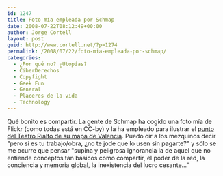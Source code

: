 ```yaml
---
id: 1247
title: Foto mía empleada por Schmap
date: 2008-07-22T08:12:49+00:00
author: Jorge Cortell
layout: post
guid: http://www.cortell.net/?p=1274
permalink: /2008/07/22/foto-mia-empleada-por-schmap/
categories:
  - ¿Por qué no? ¿Utopías?
  - CiberDerechos
  - Copyfight
  - Geek Fun
  - General
  - Placeres de la vida
  - Technology
---
```

Qué bonito es compartir. La gente de Schmap ha cogido una foto mía de Flickr (como todas está en CC-by) y la ha empleado para ilustrar el <a title="Schmap Rialto Valencia" href="http://www.schmap.com/valencia/entertainment_theater/#p=83253&i=83253.jpg" target="_blank">punto del Teatro Rialto de su mapa de Valencia</a>. Puedo oir a los mezquinos decir "pero si es tu trabajo/obra, ¿no te jode que lo usen sin pagarte?" y sólo se me ocurre que pensar "supina y peligrosa ignorancia la de aquel que no entiende conceptos tan básicos como compartir, el poder de la red, la conciencia y memoria global, la inexistencia del lucro cesante..."